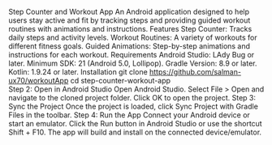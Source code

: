 Step Counter and Workout App
An Android application designed to help users stay active and fit by tracking steps and providing guided workout routines with animations and instructions.
Features
Step Counter: Tracks daily steps and activity levels.
Workout Routines: A variety of workouts for different fitness goals.
Guided Animations: Step-by-step animations and instructions for each workout.
Requirements
Android Studio: LAdy Bug or later.
Minimum SDK: 21 (Android 5.0, Lollipop).
Gradle Version: 8.9 or later.
Kotlin: 1.9.24 or later.
Installation
git clone https://github.com/salman-ux70/workoutApp 
cd step-counter-workout-app  
Step 2: Open in Android Studio
Open Android Studio.
Select File > Open and navigate to the cloned project folder.
Click OK to open the project.
Step 3: Sync the Project
Once the project is loaded, click Sync Project with Gradle Files in the toolbar.
Step 4: Run the App
Connect your Android device or start an emulator.
Click the Run button in Android Studio or use the shortcut Shift + F10.
The app will build and install on the connected device/emulator.
